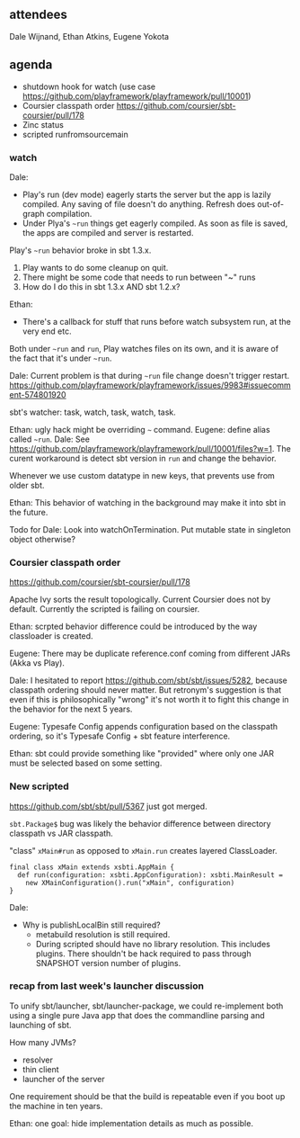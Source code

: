 ## attendees

Dale Wijnand, Ethan Atkins, Eugene Yokota

## agenda

* shutdown hook for watch (use case https://github.com/playframework/playframework/pull/10001)
* Coursier classpath order https://github.com/coursier/sbt-coursier/pull/178
* Zinc status
* scripted runfromsourcemain

### watch

Dale:

- Play's run (dev mode) eagerly starts the server but the app is lazily compiled. Any saving of file doesn't do anything. Refresh does out-of-graph compilation.
- Under Plya's `~run` things get eagerly compiled. As soon as file is saved, the apps are compiled and server is restarted.

Play's `~run` behavior broke in sbt 1.3.x.

1. Play wants to do some cleanup on quit.
2. There might be some code that needs to run between "~" runs
3. How do I do this in sbt 1.3.x AND sbt 1.2.x?

Ethan:

- There's a callback for stuff that runs before watch subsystem run, at the very end etc.

Both under `~run` and `run`, Play watches files on its own, and it is aware of the fact that it's under `~run`.

Dale: Current problem is that during `~run` file change doesn't trigger restart. https://github.com/playframework/playframework/issues/9983#issuecomment-574801920

sbt's watcher: task, watch, task, watch, task.

Ethan: ugly hack might be overriding `~` command.
Eugene: define alias called `~run`.
Dale: See https://github.com/playframework/playframework/pull/10001/files?w=1. The curent workaround is detect sbt version in `run` and change the behavior.

Whenever we use custom datatype in new keys, that prevents use from older sbt.

Ethan: This behavior of watching in the background may make it into sbt in the future.

Todo for Dale: Look into watchOnTermination.
Put mutable state in singleton object otherwise?


### Coursier classpath order

https://github.com/coursier/sbt-coursier/pull/178

Apache Ivy sorts the result topologically. Current Coursier does not by default.
Currently the scripted is failing on coursier.

Ethan: scrpted behavior difference could be introduced by the way classloader is created.

Eugene: There may be duplicate reference.conf coming from different JARs (Akka vs Play).

Dale: I hesitated to report https://github.com/sbt/sbt/issues/5282, because classpath ordering should never matter. But retronym's suggestion is that even if this is philosophically "wrong" it's not worth it to fight this change in the behavior for the next 5 years.

Eugene: Typesafe Config appends configuration based on the classpath ordering, so it's Typesafe Config + sbt feature interference.

Ethan: sbt could provide something like "provided" where only one JAR must be selected based on some setting.

### New scripted

https://github.com/sbt/sbt/pull/5367 just got merged.

`sbt.Package$` bug was likely the behavior difference between directory classpath vs JAR classpath.

"class" `xMain#run` as opposed to `xMain.run` creates layered ClassLoader.

```
final class xMain extends xsbti.AppMain {
  def run(configuration: xsbti.AppConfiguration): xsbti.MainResult =
    new XMainConfiguration().run("xMain", configuration)
}
```


Dale:

- Why is publishLocalBin still required? 
  - metabuild resolution is still required.
  - During scripted should have no library resolution. This includes plugins. There shouldn't be hack required to pass through SNAPSHOT version number of plugins.

### recap from last week's launcher discussion

To unify sbt/launcher, sbt/launcher-package, we could re-implement both using a single pure Java app that does the commandline parsing and launching of sbt.

How many JVMs?
- resolver
- thin client
- launcher of the server

One requirement should be that the build is repeatable even if you boot up the machine in ten years.

Ethan: one goal: hide implementation details as much as possible.



